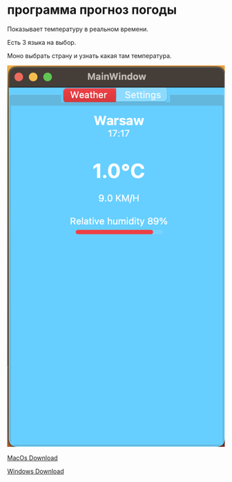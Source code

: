 # программа прогноз погоды

Показывает температуру в реальном времени.

Есть 3 языка на выбор.

Моно выбрать страну и узнать какая там температура.

![скриншот программы](/screenshot.png)

[MacOs Download](https://github.com/4awka-4a9/weather/blob/main/dist/weather%20report%20installer.dmg "Download for MacOs")

[Windows Download](https://github.com/4awka-4a9/weather/blob/main/dist/weatherReport/weatherReport "Download for Windows")
